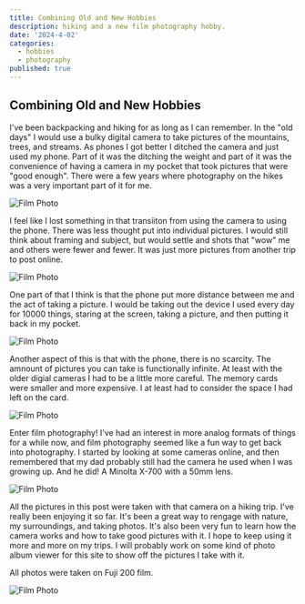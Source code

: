 ```yaml
---
title: Combining Old and New Hobbies
description: hiking and a new film photography hobby.
date: '2024-4-02'
categories:
  - hobbies
  - photography
published: true
---
```


## Combining Old and New Hobbies

I've been backpacking and hiking for as long as I can remember. In the "old days" I would use a bulky digital camera to take pictures of the mountains, trees, and streams. As phones I got better I ditched the camera and just used my phone. Part of it was the ditching the weight and part of it was the convenience of having a camera in my pocket that took pictures that were "good enough". There were a few years where photography on the hikes was a very important part of it for me.

![Film Photo](hikefilm1.jpg)

I feel like I lost something in that transiiton from using the camera to using the phone. There was less thought put into individual pictures. I would still think about framing and subject, but would settle and shots that "wow" me and others were fewer and fewer. It was just more pictures from another trip to post online.

![Film Photo](hikefilm2.jpg)

One part of that I think is that the phone put more distance between me and the act of taking a picture. I would be taking out the device I used every day for 10000 things, staring at the screen, taking a picture, and then putting it back in my pocket.

![Film Photo](hikefilm3.jpg)

Another aspect of this is that with the phone, there is no scarcity. The amnount of pictures you can take is functionally infinite. At least with the older digial cameras I had to be a little more careful. The memory cards were smaller and more expensive. I at least had to consider the space I had left on the card.

![Film Photo](hikefilm4.jpg)

Enter film photography! I've had an interest in more analog formats of things for a while now, and film photography seemed like a fun way to get back into photography. I started by looking at some cameras online, and then remembered that my dad probably still had the camera he used when I was growing up. And he did! A Minolta X-700 with a 50mm lens.

![Film Photo](hikefilm5.jpg)

All the pictures in this post were taken with that camera on a hiking trip. I've really been enjoying it so far. It's been a great way to rengage with nature, my surroundings, and taking photos. It's also been very fun to learn how the camera works and how to take good pictures with it. I hope to keep using it more and more on my trips. I will probably work on some kind of photo album viewer for this site to show off the pictures I take with it.

All photos were taken on Fuji 200 film.

![Film Photo](hikefilm6.jpg)
